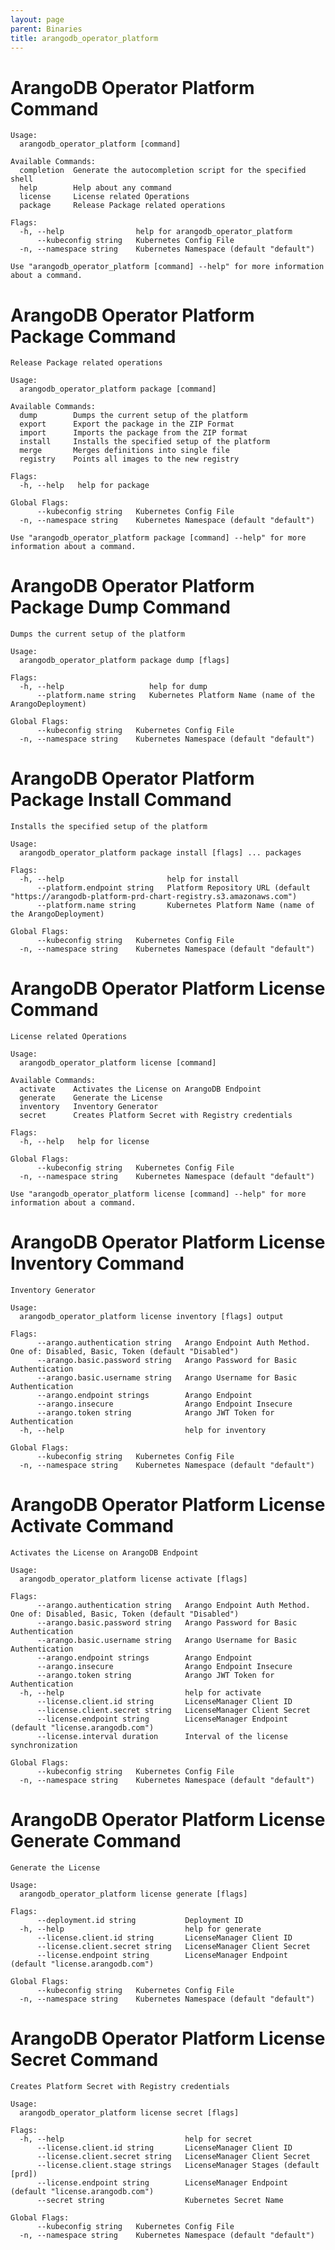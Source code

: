 ```yaml
---
layout: page
parent: Binaries
title: arangodb_operator_platform
---
```


# ArangoDB Operator Platform Command

[START_INJECT]: # (arangodb_operator_platform_cmd)
```
Usage:
  arangodb_operator_platform [command]

Available Commands:
  completion  Generate the autocompletion script for the specified shell
  help        Help about any command
  license     License related Operations
  package     Release Package related operations

Flags:
  -h, --help                help for arangodb_operator_platform
      --kubeconfig string   Kubernetes Config File
  -n, --namespace string    Kubernetes Namespace (default "default")

Use "arangodb_operator_platform [command] --help" for more information about a command.
```
[END_INJECT]: # (arangodb_operator_platform_cmd)

# ArangoDB Operator Platform Package Command

[START_INJECT]: # (arangodb_operator_platform_package_cmd)
```
Release Package related operations

Usage:
  arangodb_operator_platform package [command]

Available Commands:
  dump        Dumps the current setup of the platform
  export      Export the package in the ZIP Format
  import      Imports the package from the ZIP format
  install     Installs the specified setup of the platform
  merge       Merges definitions into single file
  registry    Points all images to the new registry

Flags:
  -h, --help   help for package

Global Flags:
      --kubeconfig string   Kubernetes Config File
  -n, --namespace string    Kubernetes Namespace (default "default")

Use "arangodb_operator_platform package [command] --help" for more information about a command.
```
[END_INJECT]: # (arangodb_operator_platform_package_cmd)

# ArangoDB Operator Platform Package Dump Command

[START_INJECT]: # (arangodb_operator_platform_package_dump_cmd)
```
Dumps the current setup of the platform

Usage:
  arangodb_operator_platform package dump [flags]

Flags:
  -h, --help                   help for dump
      --platform.name string   Kubernetes Platform Name (name of the ArangoDeployment)

Global Flags:
      --kubeconfig string   Kubernetes Config File
  -n, --namespace string    Kubernetes Namespace (default "default")
```
[END_INJECT]: # (arangodb_operator_platform_package_dump_cmd)

# ArangoDB Operator Platform Package Install Command

[START_INJECT]: # (arangodb_operator_platform_package_install_cmd)
```
Installs the specified setup of the platform

Usage:
  arangodb_operator_platform package install [flags] ... packages

Flags:
  -h, --help                       help for install
      --platform.endpoint string   Platform Repository URL (default "https://arangodb-platform-prd-chart-registry.s3.amazonaws.com")
      --platform.name string       Kubernetes Platform Name (name of the ArangoDeployment)

Global Flags:
      --kubeconfig string   Kubernetes Config File
  -n, --namespace string    Kubernetes Namespace (default "default")
```
[END_INJECT]: # (arangodb_operator_platform_package_install_cmd)

# ArangoDB Operator Platform License Command

[START_INJECT]: # (arangodb_operator_platform_license_cmd)
```
License related Operations

Usage:
  arangodb_operator_platform license [command]

Available Commands:
  activate    Activates the License on ArangoDB Endpoint
  generate    Generate the License
  inventory   Inventory Generator
  secret      Creates Platform Secret with Registry credentials

Flags:
  -h, --help   help for license

Global Flags:
      --kubeconfig string   Kubernetes Config File
  -n, --namespace string    Kubernetes Namespace (default "default")

Use "arangodb_operator_platform license [command] --help" for more information about a command.
```
[END_INJECT]: # (arangodb_operator_platform_license_cmd)

# ArangoDB Operator Platform License Inventory Command

[START_INJECT]: # (arangodb_operator_platform_license_inventory_cmd)
```
Inventory Generator

Usage:
  arangodb_operator_platform license inventory [flags] output

Flags:
      --arango.authentication string   Arango Endpoint Auth Method. One of: Disabled, Basic, Token (default "Disabled")
      --arango.basic.password string   Arango Password for Basic Authentication
      --arango.basic.username string   Arango Username for Basic Authentication
      --arango.endpoint strings        Arango Endpoint
      --arango.insecure                Arango Endpoint Insecure
      --arango.token string            Arango JWT Token for Authentication
  -h, --help                           help for inventory

Global Flags:
      --kubeconfig string   Kubernetes Config File
  -n, --namespace string    Kubernetes Namespace (default "default")
```
[END_INJECT]: # (arangodb_operator_platform_license_inventory_cmd)

# ArangoDB Operator Platform License Activate Command

[START_INJECT]: # (arangodb_operator_platform_license_activate_cmd)
```
Activates the License on ArangoDB Endpoint

Usage:
  arangodb_operator_platform license activate [flags]

Flags:
      --arango.authentication string   Arango Endpoint Auth Method. One of: Disabled, Basic, Token (default "Disabled")
      --arango.basic.password string   Arango Password for Basic Authentication
      --arango.basic.username string   Arango Username for Basic Authentication
      --arango.endpoint strings        Arango Endpoint
      --arango.insecure                Arango Endpoint Insecure
      --arango.token string            Arango JWT Token for Authentication
  -h, --help                           help for activate
      --license.client.id string       LicenseManager Client ID
      --license.client.secret string   LicenseManager Client Secret
      --license.endpoint string        LicenseManager Endpoint (default "license.arangodb.com")
      --license.interval duration      Interval of the license synchronization

Global Flags:
      --kubeconfig string   Kubernetes Config File
  -n, --namespace string    Kubernetes Namespace (default "default")
```
[END_INJECT]: # (arangodb_operator_platform_license_activate_cmd)

# ArangoDB Operator Platform License Generate Command

[START_INJECT]: # (arangodb_operator_platform_license_generate_cmd)
```
Generate the License

Usage:
  arangodb_operator_platform license generate [flags]

Flags:
      --deployment.id string           Deployment ID
  -h, --help                           help for generate
      --license.client.id string       LicenseManager Client ID
      --license.client.secret string   LicenseManager Client Secret
      --license.endpoint string        LicenseManager Endpoint (default "license.arangodb.com")

Global Flags:
      --kubeconfig string   Kubernetes Config File
  -n, --namespace string    Kubernetes Namespace (default "default")
```
[END_INJECT]: # (arangodb_operator_platform_license_generate_cmd)

# ArangoDB Operator Platform License Secret Command

[START_INJECT]: # (arangodb_operator_platform_license_secret_cmd)
```
Creates Platform Secret with Registry credentials

Usage:
  arangodb_operator_platform license secret [flags]

Flags:
  -h, --help                           help for secret
      --license.client.id string       LicenseManager Client ID
      --license.client.secret string   LicenseManager Client Secret
      --license.client.stage strings   LicenseManager Stages (default [prd])
      --license.endpoint string        LicenseManager Endpoint (default "license.arangodb.com")
      --secret string                  Kubernetes Secret Name

Global Flags:
      --kubeconfig string   Kubernetes Config File
  -n, --namespace string    Kubernetes Namespace (default "default")
```
[END_INJECT]: # (arangodb_operator_platform_license_secret_cmd)
